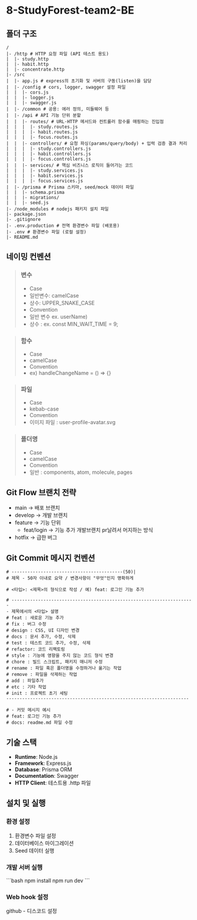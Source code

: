# 8-StudyForest-team2-BE

## 폴더 구조
```text
/
|- /http # HTTP 요청 파일 (API 테스트 용도)
|  |- study.http
|  |- habit.http
|  |- concentrate.http
|- /src
|  |- app.js # express의 초기화 및 서버의 구동(listen)을 담당
|  |- /config # cors, logger, swagger 설정 파일
|  |  |- cors.js
|  |  |- logger.js
|  |  |- swagger.js
|  |- /common # 공용: 에러 정의, 미들웨어 등
|  |- /api # API 기능 단위 분할
|  |  |- routes/ # URL·HTTP 메서드와 컨트롤러 함수를 매핑하는 진입점
|  |  |  |- study.routes.js
|  |  |  |- habit.routes.js
|  |  |  |- focus.routes.js
|  |  |- controllers/ # 요청 파싱(params/query/body) + 입력 검증 결과 처리
|  |  |  |- study.controllers.js
|  |  |  |- habit.controllers.js
|  |  |  |- focus.controllers.js
|  |  |- services/ # 핵심 비즈니스 로직이 들어가는 코드
|  |  |  |- study.services.js
|  |  |  |- habit.services.js
|  |  |  |- focus.services.js
|  |- /prisma # Prisma 스키마, seed/mock 데이터 파일
|  |  |- schema.prisma
|  |  |- migrations/
|  |  |- seed.js
|- /node_modules # nodejs 패키지 설치 파일
|- package.json
|- .gitignore
|- .env.production # 전역 환경변수 파일 (배포용)
|- .env # 환경변수 파일 (로컬 설정) 
|- README.md
```

## 네이밍 컨벤션
> ### 변수
> - Case
>  - 일반변수: camelCase
>  - 상수: UPPER_SNAKE_CASE
> - Convention
>  - 일반 변수 ex. userName)
>  - 상수 : ex. const MIN_WAIT_TIME = 9;

> ### 함수
>- Case
>  - camelCase
>- Convention
>  - ex) handleChangeName = () ⇒ {}

>### 파일
>- Case
>  - kebab-case
>- Convention
>  - 이미지 파일 : user-profile-avatar.svg

>### 폴더명
>- Case
>  - camelCase
>- Convention
>  - 일반 : components, atom, molecule, pages

## Git Flow 브랜치 전략
- main → 배포 브랜치
- develop → 개발 브랜치
- feature → 기능 단위
  - feat/login → 기능 추가 개발브랜치 pr날려서 머지하는 방식
- hotfix → 급한 버그

## Git Commit 메시지 컨벤션
```text
# ------------------------------------------(50)|
# 제목 - 50자 이내로 요약 / 변경사항이 "무엇"인지 명확하게

# <타입>: <제목>의 형식으로 작성 / 예) feat: 로그인 기능 추가

# ---------------------------------------------------------------------
- 제목에서의 <타입> 설명
# feat : 새로운 기능 추가
# fix : 버그 수정
# design : CSS, UI 디자인 변경
# docs : 문서 추가, 수정, 삭제
# test : 테스트 코드 추가, 수정, 삭제
# refactor: 코드 리팩토링
# style : 기능에 영향을 주지 않는 코드 형식 변경
# chore : 빌드 스크립트, 패키지 매니저 수정
# rename : 파일 혹은 폴더명을 수정하거나 옮기는 작업
# remove : 파일을 삭제하는 작업
# add : 파일추가
# etc : 기타 작업
# init : 프로젝트 초기 세팅
---------------------------------------------------------------------

# - 커밋 메시지 예시
# feat: 로그인 기능 추가
# docs: readme.md 파일 수정
```

## 기술 스택
- **Runtime**: Node.js
- **Framework**: Express.js
- **Database**: Prisma ORM
- **Documentation**: Swagger
- **HTTP Client**: 테스트용 .http 파일

## 설치 및 실행

### 환경 설정
1. 환경변수 파일 설정
2. 데이터베이스 마이그레이션
3. Seed 데이터 실행

### 개발 서버 실행
\`\`\`bash
npm install
npm run dev
\`\`\`

### Web hook 설정
github - 디스코드 설정
